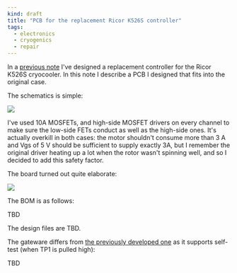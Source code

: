 ```yaml
---
kind: draft
title: "PCB for the replacement Ricor K526S controller"
tags:
  - electronics
  - cryogenics
  - repair
---
```


In a [previous note](/notes/2016-08-07/replacement-for-the-ricor-k526s-controller/) I've designed a replacement controller for the Ricor K526S cryocooler. In this note I describe a PCB I designed that fits into the original case.

The schematics is simple:

![](/images/ricor-k526s-controller/schematics.png)

I've used 10A MOSFETs, and high-side MOSFET drivers on every channel to make sure the low-side FETs conduct as well as the high-side ones. It's actually overkill in both cases: the motor shouldn't consume more than 3 A and Vgs of 5 V should be sufficient to supply exactly 3A, but I remember the original driver heating up a lot when the rotor wasn't spinning well, and so I decided to add this safety factor.

The board turned out quite elaborate:

![](/images/ricor-k526s-controller/board.png)

The BOM is as follows:

TBD

The design files are TBD.

The gateware differs from [the previously developed one](/notes/2016-08-07/replacement-for-the-ricor-k526s-controller/#controller-logic) as it supports self-test (when TP1 is pulled high):

TBD
